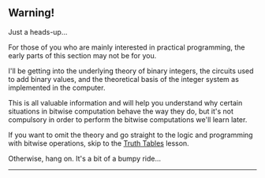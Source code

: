 ## Warning!

Just a heads-up...

For those of you who are mainly interested in practical programming, the early parts of this section may not be for you.

I'll be getting into the underlying theory of binary integers, the 
circuits used to add binary values, and the theoretical basis of the
integer system as implemented in the computer.

This is all valuable information and will help you understand why certain
situations in bitwise computation behave the way they do, but it's not
compulsory in order to perform the bitwise computations we'll learn later.

If you want to omit the theory and go straight to the logic and programming
with bitwise operations, skip to the [Truth Tables](./10_truth_tables.md)
lesson.

Otherwise, hang on. It's a bit of a bumpy ride...

---
